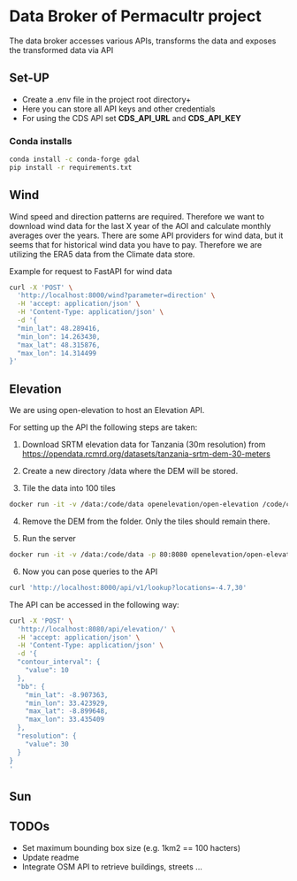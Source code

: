 # Data Broker of Permacultr project

The data broker accesses various APIs, transforms the data and exposes the transformed data via API

## Set-UP

- Create a .env file in the project root directory+
- Here you can store all API keys and other credentials
- For using the CDS API set **CDS_API_URL** and **CDS_API_KEY**

### Conda installs

```bash
conda install -c conda-forge gdal
pip install -r requirements.txt
```

## Wind

Wind speed and direction patterns are required.
Therefore we want to download wind data for the last X year of the AOI and calculate monthly averages over the years.
There are some API providers for wind data, but it seems that for historical wind data you have to pay.
Therefore we are utilizing the ERA5 data from the Climate data store.

Example for request to FastAPI for wind data

```bash
curl -X 'POST' \
  'http://localhost:8000/wind?parameter=direction' \
  -H 'accept: application/json' \
  -H 'Content-Type: application/json' \
  -d '{
  "min_lat": 48.289416,
  "min_lon": 14.263430,
  "max_lat": 48.315876,
  "max_lon": 14.314499
}'
```

## Elevation

We are using open-elevation to host an Elevation API.

For setting up the API the following steps are taken:

1. Download SRTM elevation data for Tanzania (30m resolution) from https://opendata.rcmrd.org/datasets/tanzania-srtm-dem-30-meters

2. Create a new directory /data where the DEM will be stored.

3. Tile the data into 100 tiles

```bash
docker run -it -v /data:/code/data openelevation/open-elevation /code/create-tiles.sh  /code/data/Tanzania_SRTM30meters.tif 10 10
```

4. Remove the DEM from the folder. Only the tiles should remain there.

5. Run the server

```bash
docker run -it -v /data:/code/data -p 80:8080 openelevation/open-elevation
```

6. Now you can pose queries to the API

```bash
curl 'http://localhost:8000/api/v1/lookup?locations=-4.7,30'
```

The API can be accessed in the following way:

```bash
curl -X 'POST' \
  'http://localhost:8080/api/elevation/' \
  -H 'accept: application/json' \
  -H 'Content-Type: application/json' \
  -d '{
  "contour_interval": {
    "value": 10
  },
  "bb": {
    "min_lat": -8.907363,
    "min_lon": 33.423929,
    "max_lat": -8.899648,
    "max_lon": 33.435409
  },
  "resolution": {
    "value": 30
  }
}
'
```

## Sun

## TODOs

- Set maximum bounding box size (e.g. 1km2 == 100 hacters)
- Update readme
- Integrate OSM API to retrieve buildings, streets ...
